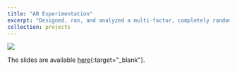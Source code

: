 ```yaml
---
title: "AB Experimentation"
excerpt: "Designed, ran, and analyzed a multi-factor, completely randomized block experiment (n=48) with 83% power. Study found that bias against women in leadership is resilient to reading critiques of this bias."
collection: projects
---
```


<img src='/images/dream.jpg'>

The slides are available [here](/files/slides/DeepTrance_Slides.pdf){:target="_blank"}.